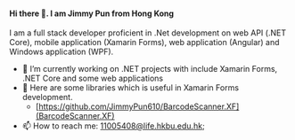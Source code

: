 #### Hi there 👋. I am Jimmy Pun from Hong Kong
I am a full stack developer proficient in .Net development on web API (.NET Core), mobile application (Xamarin Forms), web application (Angular) and Windows application (WPF).

- 🔭 I’m currently working on .NET projects with include Xamarin Forms, .NET Core and some web applications
- 🤔 Here are some libraries which is useful in Xamarin Forms development.
  - [https://github.com/JimmyPun610/BarcodeScanner.XF](BarcodeScanner.XF)
- 📫 How to reach me: 11005408@life.hkbu.edu.hk;
<!--
**JimmyPun610/JimmyPun610** is a ✨ _special_ ✨ repository because its `README.md` (this file) appears on your GitHub profile.

Here are some ideas to get you started:

- 🔭 I’m currently working on ...
- 🌱 I’m currently learning ...
- 👯 I’m looking to collaborate on ...
- 🤔 I’m looking for help with ...
- 💬 Ask me about ...
- 📫 How to reach me: ...
- 😄 Pronouns: ...
- ⚡ Fun fact: ...
-->
